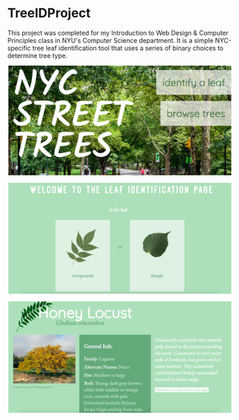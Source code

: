 # TreeIDProject
This project was completed for my Introduction to Web Design & Computer Principles class in NYU's Computer Science department.
It is a simple NYC-specific tree leaf identification tool that uses a series of binary choices to determine tree type.

<p align="center"><img src="./img/ss_1.png" width="500"/></p>

<p align="center"><img src="./img/ss_2.png" width="500"/></p>

<p align="center"><img src="./img/ss_3.png" width="500"/></p>
